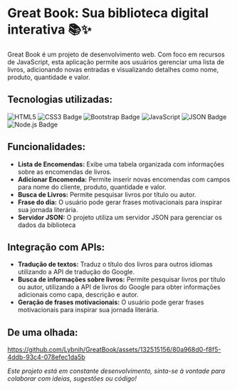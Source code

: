 # Great Book: Sua biblioteca digital interativa 📚✨

Great Book é um projeto de desenvolvimento web. Com foco em recursos de JavaScript, esta aplicação permite aos usuários gerenciar uma lista de livros, adicionando novas entradas e visualizando detalhes como nome, produto, quantidade e valor.

## **Tecnologias utilizadas:**

![HTML5](https://img.shields.io/badge/HTML5-E34F26?logo=html5&logoColor=fff&style=for-the-badge)
![CSS3 Badge](https://img.shields.io/badge/CSS3-1572B6?logo=css3&logoColor=fff&style=for-the-badge)
![Bootstrap Badge](https://img.shields.io/badge/Bootstrap-7952B3?logo=bootstrap&logoColor=fff&style=for-the-badge)
![JavaScript](https://img.shields.io/badge/javascript-%23323330.svg?style=for-the-badge&logo=javascript&logoColor=%23F7DF1E)
![JSON Badge](https://img.shields.io/badge/JSON-000?logo=json&logoColor=fff&style=for-the-badge)
![Node.js Badge](https://img.shields.io/badge/Node.js-5FA04E?logo=nodedotjs&logoColor=fff&style=flat-square)

## **Funcionalidades:**

- **Lista de Encomendas:** Exibe uma tabela organizada com informações sobre as encomendas de livros.
- **Adicionar Encomenda:** Permite inserir novas encomendas com campos para nome do cliente, produto, quantidade e valor.
- **Busca de Livros:** Permite pesquisar livros por título ou autor.
- **Frase do dia:** O usuário pode gerar frases motivacionais para inspirar sua jornada literária.
- **Servidor JSON:** O projeto utiliza um servidor JSON para gerenciar os dados da biblioteca

## **Integração com APIs:**

- **Tradução de textos:** Traduz o título dos livros para outros idiomas utilizando a API de tradução do Google.
- **Busca de informações sobre livros:** Permite pesquisar livros por título ou autor, utilizando a API de livros do Google para obter informações adicionais como capa, descrição e autor.
- **Geração de frases motivacionais:** O usuário pode gerar frases motivacionais para inspirar sua jornada literária.

## **De uma olhada:**

https://github.com/Lybnih/GreatBook/assets/132515156/80a968d0-f8f5-4ddb-93c4-078efec1da5b


*Este projeto está em constante desenvolvimento, sinta-se à vontade para colaborar com ideias, sugestões ou código!*
